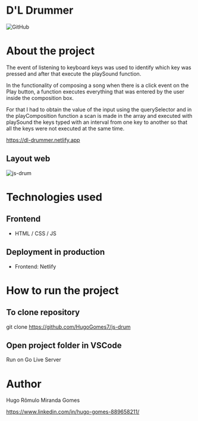 # D'L Drummer
![GitHub](https://img.shields.io/github/license/hugogomes7/js-drum)

# About the project

The event of listening to keyboard keys was used to identify which key was pressed and after that execute the playSound function.

In the functionality of composing a song when there is a click event on the Play button, a function executes everything that was entered by the user inside the composition box.

For that I had to obtain the value of the input using the querySelector and in the playComposition function a scan is made in the array and executed with playSound the keys typed with an interval from one key to another so that all the keys were not executed at the same time.

https://dl-drummer.netlify.app

## Layout web
![js-drum](https://user-images.githubusercontent.com/65207104/207672417-632d1355-0b93-4884-8fa2-d19f5cc07a0d.png)


# Technologies used
## Frontend
- HTML / CSS / JS

## Deployment in production
- Frontend: Netlify

# How to run the project
## To clone repository
git clone https://github.com/HugoGomes7/js-drum

## Open project folder in VSCode
Run on Go Live Server 

# Author
Hugo Rômulo Miranda Gomes

https://www.linkedin.com/in/hugo-gomes-889658211/
